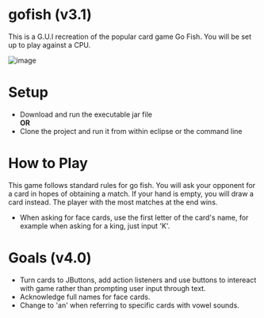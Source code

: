 # gofish (v3.1)

   This is a G.U.I recreation of the popular card game Go Fish. You will be set up to play 
   against a CPU. 
   
   

![image](https://drive.google.com/uc?export=view&id=1GifZkeTQKNYru98zXvyIWghy7dfc4HRa)

# Setup
   - Download and run the executable jar file  
   **OR**
   - Clone the project and run it from within eclipse or the command line 
   
# How to Play

   This game follows standard rules for go fish. You will ask your opponent
   for a card in hopes of obtaining a match. If your hand is empty, you will
   draw a card instead. The player with the most matches at the end wins. 

   - When asking for face cards, use the first letter of the card's name,
   for example when asking for a king, just input 'K'.
   
 # Goals (v4.0)
   
   - Turn cards to JButtons, add action listeners and use buttons to intereact with game
   rather than prompting user input through text.
   - Acknowledge full names for face cards.
   - Change to 'an' when referring to specific cards with vowel sounds.
